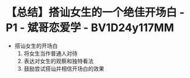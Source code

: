 # 【总结】搭讪女生的一个绝佳开场白 - P1 - 斌哥恋爱学 - BV1D24y117MM

-   搭讪女生的开场白
    1.  将女生当作普通人对待
    2.  表达对女生的观察和独特看法
    3.  鼓励尝试搭讪并相信开场白的效果